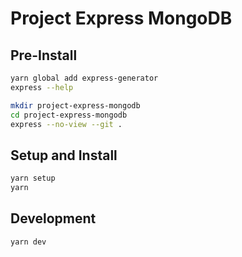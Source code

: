 # Project Express MongoDB

## Pre-Install

```sh
yarn global add express-generator
express --help
```

```sh
mkdir project-express-mongodb
cd project-express-mongodb
express --no-view --git .
```

## Setup and Install

```sh
yarn setup
yarn
```

## Development

```sh
yarn dev
```
